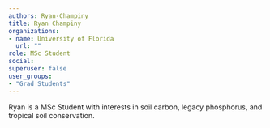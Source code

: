 ```yaml
---
authors: Ryan-Champiny
title: Ryan Champiny	
organizations:
- name: University of Florida
  url: ""
role: MSc Student
social:
superuser: false
user_groups:
- "Grad Students"
---
```


Ryan is a MSc Student with interests in soil carbon, legacy phosphorus, and tropical soil conservation. 